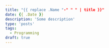 ```yaml
---
title: "{{ replace .Name "-" " " | title }}"
date: {{ .Date }}
description: 'Some description'
type: 'posts'
tags:
  - Programming
draft: true
---
```

